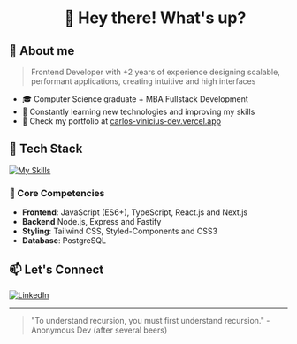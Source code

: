 
<div id="user-content-toc" align="center">
  <ul align="center" style="list-style: none;">
    <summary>
      <h1>👋 Hey there! What's up?  </h1>
    </summary>
  </ul>
</div>

## 📌 About me
> Frontend Developer with +2 years of experience designing scalable, performant applications, creating intuitive and high interfaces

- 🎓 Computer Science graduate + MBA Fullstack Development
- 🚀 Constantly learning new technologies and improving my skills
- 💼 Check my portfolio at [carlos-vinicius-dev.vercel.app](https://carlos-vinicius-dev.vercel.app)

## 🧰 Tech Stack

[![My Skills](https://skillicons.dev/icons?i=html,css,js,ts,react,vite,nextjs,tailwind,nodejs,docker,postgresql,figma&perline=6)](https://skillicons.dev)

###  🎯 Core Competencies
- **Frontend**: JavaScript (ES6+), TypeScript, React.js and Next.js
- **Backend** Node.js, Express and Fastify
- **Styling**: Tailwind CSS, Styled-Components and CSS3
- **Database**: PostgreSQL

## 📫 Let's Connect
[![LinkedIn](https://img.shields.io/badge/LinkedIn-0077B5?style=for-the-badge&logo=linkedin&logoColor=white)](https://linkedin.com/in/carlos-vinicius-dev)

---

> "To understand recursion, you must first understand recursion." - Anonymous Dev (after several beers)
